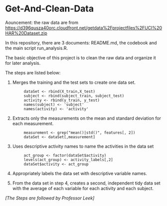 # Get-And-Clean-Data

Aouncement: the raw data are from https://d396qusza40orc.cloudfront.net/getdata%2Fprojectfiles%2FUCI%20HAR%20Dataset.zip

In this repository, there are 3 documents: README.md, the codebook and the main script run_analysis.R.

The basic objective of this project is to clean the raw data and organize it for later analysis.

The steps are listed below:
1. Merges the training and the test sets to create one data set.

			dataSet <- rbind(X_train,X_test)
			subject <- rbind(subject_train, subject_test)
			activity <- rbind(y_train, y_test)
			names(subject) <- 'subject'
			names(activity) <- 'activity'
			
2. Extracts only the measurements on the mean and standard deviation for each measurement.

			measurement <- grep("mean()|std()", features[, 2]) 
			dataSet <- dataSet[,measurement]

3. Uses descriptive activity names to name the activities in the data set

			act_group <- factor(dataSet$activity)
			levels(act_group) <- activity_labels[,2]
			dataSet$activity <- act_group

4. Appropriately labels the data set with descriptive variable names.
5. From the data set in step 4, creates a second, independent tidy data set with the average of each variable for each activity and each subject.

*[The Steps are followed by Professor Leek]*
